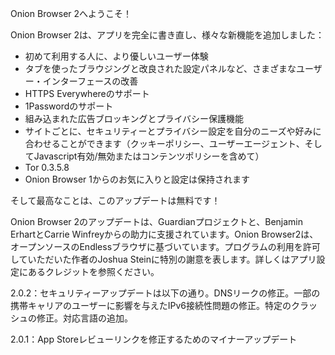 Onion Browser 2へようこそ！

Onion Browser 2は、アプリを完全に書き直し、様々な新機能を追加しました：

* 初めて利用する人に、より優しいユーザー体験
* タブを使ったブラウジングと改良された設定パネルなど、さまざまなユーザー・インターフェースの改善
* HTTPS Everywhereのサポート
* 1Passwordのサポート
* 組み込まれた広告ブロッキングとプライバシー保護機能
* サイトごとに、セキュリティーとプライバシー設定を自分のニーズや好みに合わせることができます（クッキーポリシー、ユーザーエージェント、そしてJavascript有効/無効またはコンテンツポリシーを含めて）
* Tor 0.3.5.8
* Onion Browser 1からのお気に入りと設定は保持されます

そして最高なことは、このアップデートは無料です！

Onion Browser 2のアップデートは、Guardianプロジェクトと、Benjamin ErhartとCarrie Winfreyからの助力に支援されています。Onion Browser2は、オープンソースのEndlessブラウザに基づいています。プログラムの利用を許可していただいた作者のJoshua Steinに特別の謝意を表します。詳しくはアプリ設定にあるクレジットを参照ください。

2.0.2：セキュリティーアップデートは以下の通り。DNSリークの修正。一部の携帯キャリアのユーザーに影響を与えたIPv6接続性問題の修正。特定のクラッシュの修正。対応言語の追加。

2.0.1：App Storeレビューリンクを修正するためのマイナーアップデート
